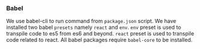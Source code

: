 ### Babel
We use babel-cli to run command from `package.json` script.
We have installed two babel `presets` namely `react` and `env`.
`env` preset is used to transpile code to es5 from es6 and beyond.
`react` preset is used to transpile code related to react.
All babel packages require `babel-core` to be installed.